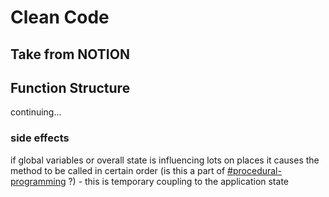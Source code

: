 # Clean Code

## Take from NOTION



## Function Structure

continuing...

### side effects

if global variables or overall state is influencing lots on places it causes the method to be called in certain order (is this a part of [#procedural-programming](../dev/concepts/paradigms.md#procedural-programming "mention") ?) - this is temporary coupling to the application state
